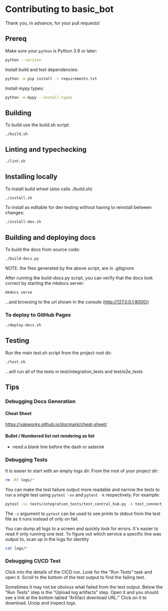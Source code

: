 
# Contributing to basic_bot

Thank you, in advance, for your pull requests!


## Prereq

Make sure your `python` is Python 3.9 or later:
```sh
python --version
```

Install build and test dependencies:
```sh
python -m pip install -r requirements.txt
```

Install mypy types:
```sh
python -m mypy --install-types
```


## Building

To build use the build.sh script:
```sh
./build.sh
```

## Linting and typechecking
```sh
./lint.sh
```


## Installing locally

To install build wheel (also calls ./build.sh)
```sh
./install.sh
```

To install as editable for dev testing without having to reinstall between changes:
```sh
./install-dev.sh
```

## Building and deploying docs

To build the docs from source code:
```sh
./build-docs.py
```
NOTE: the files generated by the above script, are in .gitignore

After running the build-docs.py script, you can verify that the docs look correct by starting the mkdocs server:
```sh
mkdocs serve
```
...and browsing to the url shown in the console (http://127.0.0.1:8000/)

### To deploy to GitHub Pages
```sh
./deploy-docs.sh
```

## Testing

Run the main test.sh script from the project root dir:
```sh
./test.sh
```
...will run all of the tests in test/integration_tests and test/e2e_tests


## Tips

### Debugging Docs Generation

#### Cheat Sheet

https://yakworks.github.io/docmark/cheat-sheet/

#### Bullet / Numbered list not rendering as list

- need a blank line before the dash or asterisk

### Debugging Tests

It is easier to start with an empty logs dir.  From the root of your project dir:
```sh
rm -Rf logs/*
```

You can make the test failure output more readable and narrow the tests to run a
single test using `pytest -vv` and `pytest -k` respectively.  For example:
```sh
pytest -vv tests/integration_tests/test_central_hub.py -k test_connect_identify
```

The `-s` argument to `pytest` can be used to see prints to stdout from the test file as it runs instead of only on fail.


You can dump all logs to a screen and quickly look for errors.  It's easier to
read if only running one test. To figure out which service a specific line
was output to, scan up in the logs for identity
```sh
cat logs/*
```

### Debugging CI/CD Test

Click into the details of the CICD run.  Look for the "Run Tests"
task and open it. Scroll to the bottom of the test output to find the failing test.

Sometimes it may not be obvious what failed from the test output.  Below the "Run Tests" step is the "Upload log artifacts" step.  Open it and you should see a link at the bottom labled "Artifact download URL:"  Click on it to download.  Unzip and inspect logs.